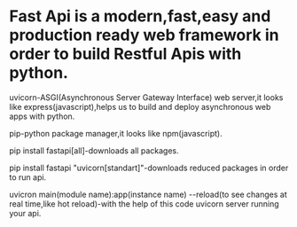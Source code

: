 <h1>Fast Api is a modern,fast,easy and production ready web framework in order to build Restful Apis with python.</h1>
<p>uvicorn-ASGI(Asynchronous Server Gateway Interface) web server,it looks like express(javascript),helps us to build and deploy asynchronous web apps with python.</p>
<p>pip-python package manager,it looks like npm(javascript).</p>
<p>pip install fastapi[all]-downloads all packages.</p>
<p>pip install fastapi "uvicorn[standart]"-downloads reduced packages in order to run api.</p>
<p>uvicron main(module name):app(instance name) --reload(to see changes at real time,like hot reload)-with the help of this code uvicorn server running your api.</p>
